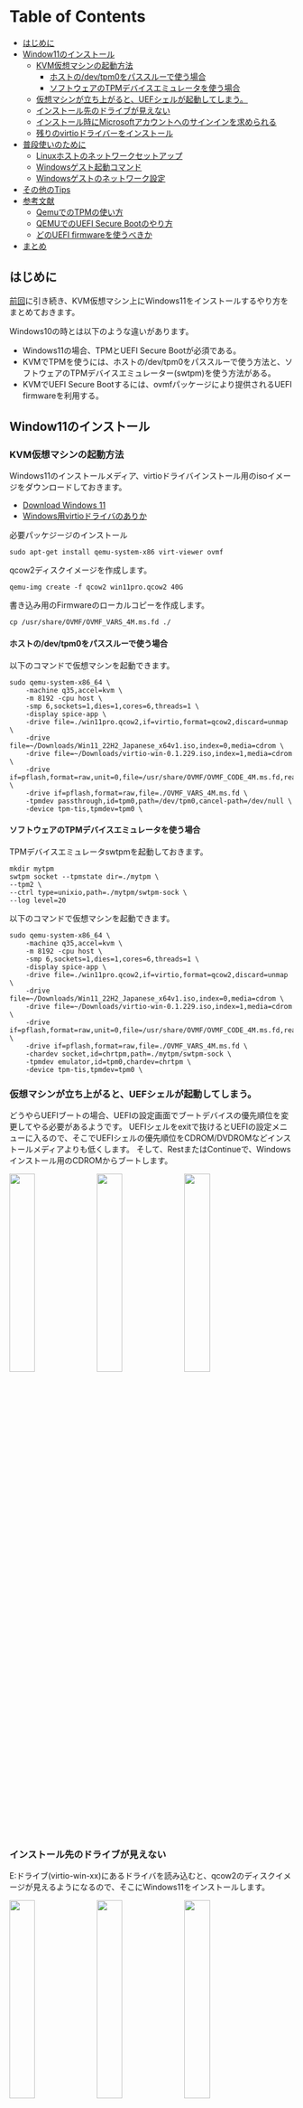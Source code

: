 Table of Contents
=================

   * [はじめに](#はじめに)
   * [Window11のインストール](#window11のインストール)
      * [KVM仮想マシンの起動方法](#kvm仮想マシンの起動方法)
         * [ホストの/dev/tpm0をパススルーで使う場合](#ホストのdevtpm0をパススルーで使う場合)
         * [ソフトウェアのTPMデバイスエミュレータを使う場合](#ソフトウェアのtpmデバイスエミュレータを使う場合)
      * [仮想マシンが立ち上がると、UEFシェルが起動してしまう。](#仮想マシンが立ち上がるとuefシェルが起動してしまう)
      * [インストール先のドライブが見えない](#インストール先のドライブが見えない)
      * [インストール時にMicrosoftアカウントへのサインインを求められる](#インストール時にmicrosoftアカウントへのサインインを求められる)
      * [残りのvirtioドライバーをインストール](#残りのvirtioドライバーをインストール)
   * [普段使いのために](#普段使いのために)
      * [Linuxホストのネットワークセットアップ](#linuxホストのネットワークセットアップ)
      * [Windowsゲスト起動コマンド](#windowsゲスト起動コマンド)
      * [Windowsゲストのネットワーク設定](#windowsゲストのネットワーク設定)
   * [その他のTips](#その他のtips)
   * [参考文献](#参考文献)
      * [QemuでのTPMの使い方](#qemuでのtpmの使い方)
      * [QEMUでのUEFI Secure Bootのやり方](#qemuでのuefi-secure-bootのやり方)
      * [どのUEFI firmwareを使うべきか](#どのuefi-firmwareを使うべきか)
   * [まとめ](#まとめ)

## はじめに

[前回](/2023/03/kvmqemuwindows.html)に引き続き、KVM仮想マシン上にWindows11をインストールするやり方をまとめておきます。

Windows10の時とは以下のような違いがあります。
* Windows11の場合、TPMとUEFI Secure Bootが必須である。
* KVMでTPMを使うには、ホストの/dev/tpm0をパススルーで使う方法と、ソフトウェアのTPMデバイスエミュレーター(swtpm)を使う方法がある。
* KVMでUEFI Secure Bootするには、ovmfパッケージにより提供されるUEFI firmwareを利用する。

## Window11のインストール
### KVM仮想マシンの起動方法

Windows11のインストールメディア、virtioドライバインストール用のisoイメージをダウンロードしておきます。
* [Download Windows 11](https://www.microsoft.com/en-us/software-download/windows11)
* [Windows用virtioドライバのありか](https://fedorapeople.org/groups/virt/virtio-win/direct-downloads/archive-virtio/)

必要パッケジージのインストール
```
sudo apt-get install qemu-system-x86 virt-viewer ovmf
```

qcow2ディスクイメージを作成します。
```
qemu-img create -f qcow2 win11pro.qcow2 40G
```

書き込み用のFirmwareのローカルコピーを作成します。
```
cp /usr/share/OVMF/OVMF_VARS_4M.ms.fd ./
```

#### ホストの/dev/tpm0をパススルーで使う場合

以下のコマンドで仮想マシンを起動できます。
```
sudo qemu-system-x86_64 \
	-machine q35,accel=kvm \
	-m 8192 -cpu host \
	-smp 6,sockets=1,dies=1,cores=6,threads=1 \
	-display spice-app \
	-drive file=./win11pro.qcow2,if=virtio,format=qcow2,discard=unmap \
	-drive file=~/Downloads/Win11_22H2_Japanese_x64v1.iso,index=0,media=cdrom \
	-drive file=~/Downloads/virtio-win-0.1.229.iso,index=1,media=cdrom \
	-drive if=pflash,format=raw,unit=0,file=/usr/share/OVMF/OVMF_CODE_4M.ms.fd,readonly=on \
	-drive if=pflash,format=raw,file=./OVMF_VARS_4M.ms.fd \
	-tpmdev passthrough,id=tpm0,path=/dev/tpm0,cancel-path=/dev/null \
	-device tpm-tis,tpmdev=tpm0 \
```

#### ソフトウェアのTPMデバイスエミュレータを使う場合

TPMデバイスエミュレータswtpmを起動しておきます。
```
mkdir mytpm
swtpm socket --tpmstate dir=./mytpm \
--tpm2 \
--ctrl type=unixio,path=./mytpm/swtpm-sock \
--log level=20
```

以下のコマンドで仮想マシンを起動できます。
```
sudo qemu-system-x86_64 \
	-machine q35,accel=kvm \
	-m 8192 -cpu host \
	-smp 6,sockets=1,dies=1,cores=6,threads=1 \
	-display spice-app \
	-drive file=./win11pro.qcow2,if=virtio,format=qcow2,discard=unmap \
	-drive file=~/Downloads/Win11_22H2_Japanese_x64v1.iso,index=0,media=cdrom \
	-drive file=~/Downloads/virtio-win-0.1.229.iso,index=1,media=cdrom \
	-drive if=pflash,format=raw,unit=0,file=/usr/share/OVMF/OVMF_CODE_4M.ms.fd,readonly=on \
	-drive if=pflash,format=raw,file=./OVMF_VARS_4M.ms.fd \
	-chardev socket,id=chrtpm,path=./mytpm/swtpm-sock \
	-tpmdev emulator,id=tpm0,chardev=chrtpm \
	-device tpm-tis,tpmdev=tpm0 \
```

### 仮想マシンが立ち上がると、UEFシェルが起動してしまう。
  
どうやらUEFIブートの場合、UEFIの設定画面でブートデバイスの優先順位を変更してやる必要があるようです。
UEFIシェルをexitで抜けるとUEFIの設定メニューに入るので、そこでUEFIシェルの優先順位をCDROM/DVDROMなどインストールメディアよりも低くします。
そして、RestまたはContinueで、Windowsインストール用のCDROMからブートします。

<!--[<img src="" width="50%">]() -->
<!-- <a href="" target="_blank"><img src="" width="30%"></a> -->
<a href="https://blogger.googleusercontent.com/img/b/R29vZ2xl/AVvXsEihrFFZMkVRwJR1x-xab4eUrN5p6I7c62JEHufK8YTtEkCxEBmDekjeremksk36dFa2iVpHmYEfADbCMCpmqkXeXjxu5ALDkteHK3qXBNf24NC7H13pf3XH9NRoajeW-_9GC2zuehDbvF9TOoPTuE7N8tmcUmQ0DT-W57VMcHD-x7oM9gbG-2ZvMos2/s812/UEFI_Interactive_Shell01.png" target="_blank"><img src="https://blogger.googleusercontent.com/img/b/R29vZ2xl/AVvXsEihrFFZMkVRwJR1x-xab4eUrN5p6I7c62JEHufK8YTtEkCxEBmDekjeremksk36dFa2iVpHmYEfADbCMCpmqkXeXjxu5ALDkteHK3qXBNf24NC7H13pf3XH9NRoajeW-_9GC2zuehDbvF9TOoPTuE7N8tmcUmQ0DT-W57VMcHD-x7oM9gbG-2ZvMos2/s812/UEFI_Interactive_Shell01.png" width="30%"></a>
  <a href="https://blogger.googleusercontent.com/img/b/R29vZ2xl/AVvXsEiqHreJWPEoR0Fpe_jIgQraetmCskhYNlXq1lbhvB6TOO2J3cxcsAmqnRcdZyhHXrP2IfwjHl3q4Cv4uKjuihbAqCBph6QmXUzK1Lvn8pAFDxQ_kjhHv-kjxUju-VHeV53POKiUNGVlf49nKKsJHExJpJ6zTLZdR0H2F651Yz1mA--UPJ1m6nyljSas/s652/UEFI_Menu03_2.png" target="_blank"><img src="https://blogger.googleusercontent.com/img/b/R29vZ2xl/AVvXsEiqHreJWPEoR0Fpe_jIgQraetmCskhYNlXq1lbhvB6TOO2J3cxcsAmqnRcdZyhHXrP2IfwjHl3q4Cv4uKjuihbAqCBph6QmXUzK1Lvn8pAFDxQ_kjhHv-kjxUju-VHeV53POKiUNGVlf49nKKsJHExJpJ6zTLZdR0H2F651Yz1mA--UPJ1m6nyljSas/s652/UEFI_Menu03_2.png" width="30%"></a>
  <a href="https://blogger.googleusercontent.com/img/b/R29vZ2xl/AVvXsEjLlqsFcDN-bPtB0kXDk5afq8Z00njv8JZAuTfKN-wsO8rKjY9KoGT7PNaqtUZ2WrKR3YxKiD2sdy55TLNC3Xd4TicCVA97ihFcd4vbcOLHst_cdqrWLhR9RUJLPKalK3w2460Tg55Yr49Ky3u86vbhh-FtuLOeJxaViFVtQreL6vfb0XEfcbsoFJuo/s652/UEFI_Menu05_2.png" target="_blank"><img src="https://blogger.googleusercontent.com/img/b/R29vZ2xl/AVvXsEjLlqsFcDN-bPtB0kXDk5afq8Z00njv8JZAuTfKN-wsO8rKjY9KoGT7PNaqtUZ2WrKR3YxKiD2sdy55TLNC3Xd4TicCVA97ihFcd4vbcOLHst_cdqrWLhR9RUJLPKalK3w2460Tg55Yr49Ky3u86vbhh-FtuLOeJxaViFVtQreL6vfb0XEfcbsoFJuo/s652/UEFI_Menu05_2.png" width="30%"></a>

### インストール先のドライブが見えない

E:ドライブ(virtio-win-xx)にあるドライバを読み込むと、qcow2のディスクイメージが見えるようになるので、そこにWindows11をインストールします。

  <a href="https://blogger.googleusercontent.com/img/b/R29vZ2xl/AVvXsEjPRUFpYwiM6pVv34_N62FADeDOf81gAY92gIJoY5MSI60k7KzcMDMgenuVKqNp_sffAyBDif-5s4GMCeW2yshRsw954np5BvRxYkNjExSJi522HXSUxiUcUsQuJu-EDC0Euqvmod6gwkn1SrWCz8QFbsEri07lV9gAmbrJRBJPQfgjD_dYM1coC5xS/s812/Win11Installer03.png" target="_blank"><img src="https://blogger.googleusercontent.com/img/b/R29vZ2xl/AVvXsEjPRUFpYwiM6pVv34_N62FADeDOf81gAY92gIJoY5MSI60k7KzcMDMgenuVKqNp_sffAyBDif-5s4GMCeW2yshRsw954np5BvRxYkNjExSJi522HXSUxiUcUsQuJu-EDC0Euqvmod6gwkn1SrWCz8QFbsEri07lV9gAmbrJRBJPQfgjD_dYM1coC5xS/s812/Win11Installer03.png" width="30%"></a>
  <a href="https://blogger.googleusercontent.com/img/b/R29vZ2xl/AVvXsEiieg21QaYwI425apZUogwiSTcIAkZzddzzRVGDty6NHfGoSOH3U_zi2lRbuwMgoGdkOzChtbUq8E7hVlG44Gro40C5Ia_FMj1qtaEPLSD9IgOGBvlYQiRjC1xXQjEyMa8cgCiTl1SK546K9zNRFzNXnr0XPc1MS4n0FdY18GN218YlE1M4xfI_HPUz/s812/Win11Installer04.png" target="_blank"><img src="https://blogger.googleusercontent.com/img/b/R29vZ2xl/AVvXsEiieg21QaYwI425apZUogwiSTcIAkZzddzzRVGDty6NHfGoSOH3U_zi2lRbuwMgoGdkOzChtbUq8E7hVlG44Gro40C5Ia_FMj1qtaEPLSD9IgOGBvlYQiRjC1xXQjEyMa8cgCiTl1SK546K9zNRFzNXnr0XPc1MS4n0FdY18GN218YlE1M4xfI_HPUz/s812/Win11Installer04.png" width="30%"></a>
  <a href="https://blogger.googleusercontent.com/img/b/R29vZ2xl/AVvXsEgj56FVNkvw7VGKBYY4J9UCf35bImgTQlvElka3lBn-9juHZjYUderh1dnnuuX0BExKce48fEdomkMBaANzi1OKPZVsA6szkgdS2uvjgxx2XN4qFP3oDCGuh2PWq52I8HlFcG-2_nHNh0VBe18r6ygCJJjldeFiTcrdn8nYwjHGbXFpnbjexDPVvRvj/s812/Win11Installer06.png" target="_blank"><img src="https://blogger.googleusercontent.com/img/b/R29vZ2xl/AVvXsEgj56FVNkvw7VGKBYY4J9UCf35bImgTQlvElka3lBn-9juHZjYUderh1dnnuuX0BExKce48fEdomkMBaANzi1OKPZVsA6szkgdS2uvjgxx2XN4qFP3oDCGuh2PWq52I8HlFcG-2_nHNh0VBe18r6ygCJJjldeFiTcrdn8nYwjHGbXFpnbjexDPVvRvj/s812/Win11Installer06.png" width="30%"></a>
  
### インストール時にMicrosoftアカウントへのサインインを求められる

no@thankyou.comで一度サインインに失敗すると、ローカルアカウントが作成できます。

  <a href="https://blogger.googleusercontent.com/img/b/R29vZ2xl/AVvXsEiDKU4bzc8PYfvrRNVgoQ038q5T9ZVFg2ebpZKjOdwh7njqrTQcp1jEsS3KmGgLqloBInsW-WJu3coySNApuL4JocTbTH6UcridWunnAqF_wPKt0t7OQfpoDc4SY8EncIOxUGXQJ8-cx87vLikZiHOTNGQEInp3nb_CeFw7y2yuJoZumpau3DBUx5V1/s812/Win11Installer10.png" target="_blank"><img src="https://blogger.googleusercontent.com/img/b/R29vZ2xl/AVvXsEiDKU4bzc8PYfvrRNVgoQ038q5T9ZVFg2ebpZKjOdwh7njqrTQcp1jEsS3KmGgLqloBInsW-WJu3coySNApuL4JocTbTH6UcridWunnAqF_wPKt0t7OQfpoDc4SY8EncIOxUGXQJ8-cx87vLikZiHOTNGQEInp3nb_CeFw7y2yuJoZumpau3DBUx5V1/s812/Win11Installer10.png" width="30%"></a>
  <a href="https://blogger.googleusercontent.com/img/b/R29vZ2xl/AVvXsEja31VpoXAyUeinucn0m8ug0f-aLRYzvOukM5hjMDsK1l8oStduZ_RavW6v-ciP09VFnmLg0ZCXXXuajWpS5TudHAR0lIigsKno9sZQ_wi1rDA-IfZ-LGkDUDPTbTTrz2pWXDDhfYyxlYP-P8NYjs1EAEMLJgsESmjKOMVDygagXwg548wQwnzh1Lvs/s812/Win11Installer12.png" target="_blank"><img src="https://blogger.googleusercontent.com/img/b/R29vZ2xl/AVvXsEja31VpoXAyUeinucn0m8ug0f-aLRYzvOukM5hjMDsK1l8oStduZ_RavW6v-ciP09VFnmLg0ZCXXXuajWpS5TudHAR0lIigsKno9sZQ_wi1rDA-IfZ-LGkDUDPTbTTrz2pWXDDhfYyxlYP-P8NYjs1EAEMLJgsESmjKOMVDygagXwg548wQwnzh1Lvs/s812/Win11Installer12.png" width="30%"></a>
  <a href="https://blogger.googleusercontent.com/img/b/R29vZ2xl/AVvXsEjoIYyfVpPWVNmHFkx7aXVfBKjOhhfI0cEMZJD8ZuWRTjMxk5phUD6FvyQT3_vYAkp11U2zDrrXTIr2so5Nxcerx7F9r5xvCSslXd-WpxFvTKLu5MymZC1B1VeJxSSzic4VWfNELkh0xnrPdC08QnPNY3CwU1O_AZkPcC3OsJBOjl4hrLTzE8zNFkZf/s812/Win11Installer13.png" target="_blank"><img src="https://blogger.googleusercontent.com/img/b/R29vZ2xl/AVvXsEjoIYyfVpPWVNmHFkx7aXVfBKjOhhfI0cEMZJD8ZuWRTjMxk5phUD6FvyQT3_vYAkp11U2zDrrXTIr2so5Nxcerx7F9r5xvCSslXd-WpxFvTKLu5MymZC1B1VeJxSSzic4VWfNELkh0xnrPdC08QnPNY3CwU1O_AZkPcC3OsJBOjl4hrLTzE8zNFkZf/s812/Win11Installer13.png" width="30%"></a>

### 残りのvirtioドライバーをインストール

Windowsセットアップ完了後、Windows上でE:ドライブ（virtio-win-0.1.229）を開きます。そこにあるインストーラを起動し、virtioドライバをインストールしておきます。

<a href="https://blogger.googleusercontent.com/img/b/R29vZ2xl/AVvXsEgR_4IR-LHHigsJUqb__6_-AmY3GL1wfXo8G9-lsj7BdPzbkmox22bTZBYAwiuBxTLfdyc0kfg-ny2MhAlQtCLwQ8DKgu0N-l4bC8ftMjqemOkWrUQqp3bziniBOPh6ff1D8ssezNP4YfE9rr6d0V8Z8zxahcrHTvtU6SEAARKw-9N3p0vJk3o5ctUl/s812/virtio_install01.png" target="_blank"><img src="https://blogger.googleusercontent.com/img/b/R29vZ2xl/AVvXsEgR_4IR-LHHigsJUqb__6_-AmY3GL1wfXo8G9-lsj7BdPzbkmox22bTZBYAwiuBxTLfdyc0kfg-ny2MhAlQtCLwQ8DKgu0N-l4bC8ftMjqemOkWrUQqp3bziniBOPh6ff1D8ssezNP4YfE9rr6d0V8Z8zxahcrHTvtU6SEAARKw-9N3p0vJk3o5ctUl/s812/virtio_install01.png" width="30%"></a>
<a href="https://blogger.googleusercontent.com/img/b/R29vZ2xl/AVvXsEjni-rgb1JVtBCy-NMiEReK7pe5TW3w3Ecc3gzmRUHqweir9ebthWDOpS11vTSf3W3ekwB4wpoB-Tl7LCTR-3n-w4XhLxgnfDsPeGycsefskDmLGXXiN4WNTTcrzDTyTjH7Z_oS7plt5aSodaBvw8CRTOo_gbAWEdHp_8ZCmE58lAbCHAruZuPdC1Rn/s812/virtio_install02.png" target="_blank"><img src="https://blogger.googleusercontent.com/img/b/R29vZ2xl/AVvXsEjni-rgb1JVtBCy-NMiEReK7pe5TW3w3Ecc3gzmRUHqweir9ebthWDOpS11vTSf3W3ekwB4wpoB-Tl7LCTR-3n-w4XhLxgnfDsPeGycsefskDmLGXXiN4WNTTcrzDTyTjH7Z_oS7plt5aSodaBvw8CRTOo_gbAWEdHp_8ZCmE58lAbCHAruZuPdC1Rn/s812/virtio_install02.png" width="30%"></a>

以上で、ネットワーク関連は未設定状態ですが、Windows11がインストールされたqcow2ディスクイメージ、win11pro.qcow2ができあがります。
  
## 普段使いのために

Windows11のインストールは、ネットワーク無しで行った。仮想マシン上のWindows11を利用するには、ネットワークが使えないと困るでしょう。
ネットワークを使えるようにするためには、次の3つの準備が必要です。
1. Linuxホスト上でのネットワーク設定
1. KVM起動コマンドをネットワークが使えるように修正
1. Windows11ゲストマシン上でネットワーク設定

### Linuxホストのネットワークセットアップ

Linuxホスト上では、以下の設定を行えば十分です。
```
brdg=kbr0
outif=wlan0
addr=10.0.0.254/24

# ブリッジインターフェースの準備
brctl addbr $brdg
ip add add dev $brdg $addr
ip link set dev $brdg up

# IPマスカレード設定
iptables -t nat -A POSTROUTING -s $addr -o $outif -j MASQUERADE

# IPフォワーディング許可
echo 1 >  /proc/sys/net/ipv4/conf/$outif/forwarding
echo 1 >  /proc/sys/net/ipv4/conf/$brdg/forwarding
```

念の為、上記で用意したものをもとに戻すのは、以下のやり方で良いでしょう。
```
# IPフォワーディング許可を取り消す
echo 0 >  /proc/sys/net/ipv4/conf/$outif/forwarding
echo 0 >  /proc/sys/net/ipv4/conf/$brdg/forwarding

# ブリッジインターフェースを消す
ip link set dev $brdg down
brctl delbr $brdg

# IPマスカレード設定を消す
iptables -t nat -D POSTROUTING -s $addr -o $outif -j MASQUERADE
```

### Windowsゲスト起動コマンド

qemuコマンドはオプションが多いのでスクリプト化しておくと良いでしょう。
```
run.win11.sh:
#!/bin/bash 

sudo qemu-system-x86_64 \
		-m 8192 -cpu host \
		-smp 6,sockets=1,dies=1,cores=6,threads=1 \
        -drive file=./win11pro.qcow2,if=virtio,format=qcow2,discard=unmap \
        -display spice-app \
        -machine q35,accel=kvm \
        -rtc base=localtime,clock=host \
        -drive if=pflash,format=raw,unit=0,file=/usr/share/OVMF/OVMF_CODE_4M.ms.fd,readonly=on \
        -drive if=pflash,format=raw,file=./OVMF_VARS_4M.ms.fd \
        -tpmdev passthrough,id=tpm0,path=/dev/tpm0,cancel-path=/dev/null \
        -device tpm-tis,tpmdev=tpm0 \
        -device virtio-net-pci,netdev=dev1,mac=52:54:00:11:00:12,id=net1 \
        -netdev tap,id=dev1,vhost=on,script=./qemu-ifup
```

仮想マシン起動時にデバイスをホストのブリッジにアタッチします。
```
qemu-ifup:
#!/bin/sh

bridge=kbr0
/sbin/ip link set dev $1 up promisc off
/sbin/brctl addif $bridge $1
```

### Windowsゲストのネットワーク設定

次のアドレスを設定
```
IPv4アドレス: 10.0.0.1/24
ゲートウェイ: 10.0.0.254
DNSサーバ: 192.168.40.1(Linuxホストと同じ設定にすると良いと思う。)
```

  <a href="https://blogger.googleusercontent.com/img/b/R29vZ2xl/AVvXsEj5VRIXuwnZ1FiZHXeG2lmJDIVphJlT4sqLOKeOK3Sk4eXW-B4r1P_FsjfEq6jvwlFcWtgoMYbGmD2-EFBAPEkBzomgXZH8tuaYG_soLx81SkayPRt-3Vi4fyR0695IlxK3ifT7EmEnI-GWbQC3JWYBAnSjJOek_ZOM2o7ku5m0J-p3nQ3OZOseOxes/s812/network_setup01.png" target="_blank"><img src="https://blogger.googleusercontent.com/img/b/R29vZ2xl/AVvXsEj5VRIXuwnZ1FiZHXeG2lmJDIVphJlT4sqLOKeOK3Sk4eXW-B4r1P_FsjfEq6jvwlFcWtgoMYbGmD2-EFBAPEkBzomgXZH8tuaYG_soLx81SkayPRt-3Vi4fyR0695IlxK3ifT7EmEnI-GWbQC3JWYBAnSjJOek_ZOM2o7ku5m0J-p3nQ3OZOseOxes/s812/network_setup01.png" width="30%"></a>
  

この他に、Windows 11 Proの場合はRemote Desktop機能があるので、利用可能にしておくと良いでしょう。

## その他のTips

* 一旦ビューワーを閉じたあともう一度接続するには
```
$ sudo virt-viewer -c spice+unix:///tmp/.JVB811/spice.sock
```
* Remote Desktop接続は、例えば次のようにする
```
user=ktaka
xfreerdp /u:$user /size:1900x1000 +fonts +clipboard  /audio-mode:1 /v:10.0.0.1
```
* qemu起動時にはwindowを表示せず、rdpのみで使うには
`--display spice-app`を`--display none`にすれば良い。


## 参考文献 

### QemuでのTPMの使い方

以下のドキュメントに十分な情報があります。
* https://qemu-project.gitlab.io/qemu/specs/tpm.html

### QEMUでのUEFI Secure Bootのやり方

* https://wiki.debian.org/SecureBoot/VirtualMachine
* https://www.labbott.name/blog/2016/09/15/secure-ish-boot-with-qemu/

### どのUEFI firmwareを使うべきか

Debianのドキュメントに書いてあります。

* Secure Boot pre-enabledな、OVMF_CODE_4M.ms.fdとOVMF_VARS_4M.ms.fdをセットで使う。
* 前者はRead Onlyで、後者はコピーしたものをRead Write可能な状態で利用する。
* UEFIのメニューでSaveした設定変更は、OVMF_VARS_4M.ms.fdのコピーに書き込まれる。

/usr/share/doc/ovmf/README.Debian
```
The OVMF_CODE*.fd files provide UEFI firmware for a QEMU guest that is
intended to be read-only. The OVMF_VARS*.fd files provide UEFI variable
template images which are intended to be read-write, and therefore each
guest should be given its own copy. Here's an overview of each of them:

OVMF_CODE_4M.fd
  Use this for booting guests in non-Secure Boot mode. While this image
  technically supports Secure Boot, it does so without requiring SMM
  support from QEMU, so it is less secure. Use the OVMF_VARS.fd template
  with this.

OVMF_CODE_4M.ms.fd
  This is a symlink to OVMF_CODE_4M.secboot.fd. It is useful in the context
  of libvirt because the included JSON firmware descriptors will tell libvirt
  to pair OVMF_VARS.ms.fd with it, which has Secure Boot pre-enabled.

OVMF_CODE_4M.secboot.fd
  Like OVMF_CODE_4M.fd, but will abort if QEMU does not support SMM.
  Use this for guests for which you may enable Secure Boot. Be aware
  that the included JSON firmware descriptors associate this with
  OVMF_CODE_4M.fd. Which means, if you specify this image in libvirt, you'll
  get a guest that is Secure Boot-*capable*, but has Secure Boot disabled.
  To enable it, you'll need to manually import PK/KEK/DB keys and activate
  Secure Boot from the UEFI setup menu. If you want Secure Boot active from
  the start, consider using OVMF_CODE.ms.fd instead.

OVMF_VARS_4M.fd
  This is an empty variable store template, which means it has no
  built-in Secure Boot keys and Secure Boot is disabled. You can use
  it with any OVMF_CODE image, but keep in mind that if you want to
  boot in Secure Boot mode, you will have to enable it manually.

OVMF_VARS_4M.ms.fd
  This template has distribution-specific PK and KEK1 keys, and
  the default Microsoft keys in KEK/DB. It also has Secure Boot
  already activated. Using this with OVMF_CODE.ms.fd will boot a
  guest directly in Secure Boot mode.

OVMF32_CODE_4M.secboot.fd
OVMF32_VARS_4M.fd
  These images are the same as their "OVMF" variants, but for 32-bit guests.

OVMF_CODE.fd
OVMF_CODE.ms.fd
OVMF_CODE.secboot.fd
OVMF_VARS.fd
OVMF_VARS.ms.fd
  These images are the same as their "4M" variants, but for use with guests
  using a 2MB flash device. 2MB flash is no longer considered sufficient for
  use with Secure Boot. This is provided only for backwards compatibility.

OVMF_VARS_4M.snakeoil.fd
  This image is **for testing purposes only**. It includes an insecure
  "snakeoil" key in PK, KEK & DB. The private key and cert are also
  shipped in this package as well, so that testers can easily sign
  binaries that will be considered valid. Intended for use with
  OVMF_CODE_4M.secboot.fd.

PkKek-1-snakeoil.key
PkKek-1-snakeoil.pem
  The private key and certificate for the snakeoil key. Use these
  to sign binaries that can be verified by the key in the
  OVMF_VARS.snakeoil.fd template. The password for the key is
  'snakeoil'.

 -- dann frazier <dannf@debian.org>, Fri, 11 Dec 2020 17:30:59 -0700
```

## まとめ

QEMUコマンドのみでKVM仮想マシンを起動し、Windows11をインストールする方法についてまとめました。
Window10の場合との違いは、TPM及びUEFI Secure Bootが必須であることです。
Windows11の場合も、GUIプログラムvirt-managerでのインストール方法はネット上でよく見かけますが、qemuコマンドのみでのやり方はあまり多くないようです。
余計なものはなるべくインストールしたくない人、ソフトウェアスタックをミニマムに保って中身を理解しながら使いたい人の役に立てば幸いです。

